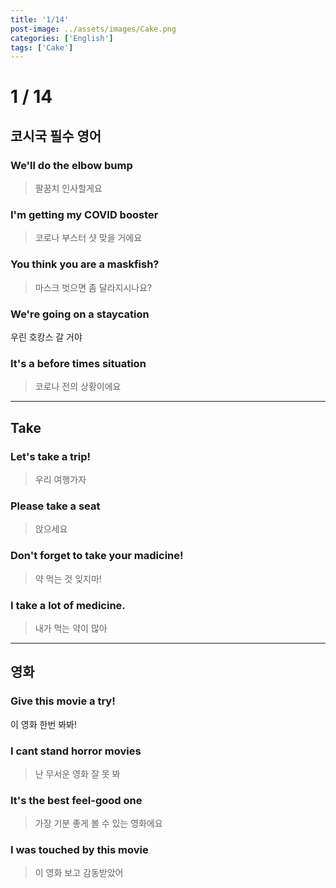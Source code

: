 ```yaml
---
title: '1/14'
post-image: ../assets/images/Cake.png
categories: ['English']
tags: ['Cake']
---
```

# 1 / 14
## 코시국 필수 영어
### We'll do the elbow bump
> 팔꿈치 인사할게요

### I'm getting my COVID booster
> 코로나 부스터 샷 맞을 거에요

### You think you are a maskfish?
> 마스크 벗으면 좀 달라지시나요?

### We're going on a staycation
우린 호캉스 갈 거야

### It's a before times situation
> 코로나 전의 상황이에요

---
## Take
### Let's take a trip!
> 우리 여행가자

### Please take a seat
> 앉으세요

### Don't forget to take your madicine!
> 약 먹는 것 잊지마!

### I take a lot of medicine.
> 내가 먹는 약이 많아

---
## 영화
### Give this movie a try!
이 영화 한번 봐봐!

### I cant stand horror movies
> 난 무서운 영화 잘 못 봐

### It's the best feel-good one
> 가장 기분 좋게 볼 수 있는 영화에요

### I was touched by this movie
> 이 영화 보고 감동받았어